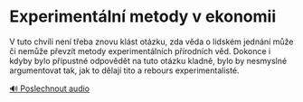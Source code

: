 # Experimentální metody v ekonomii

<speak>
<prosody rate="95%" pitch="+0%">
<emphasis level="moderate">V tuto chvíli není třeba znovu klást otázku, zda věda o lidském jednání může či nemůže převzít metody experimentálních přírodních věd</emphasis>. <emphasis level="strong">Dokonce i kdyby bylo přípustné odpovědět na tuto otázku kladně, bylo by nesmyslné argumentovat tak, jak to dělají tito a rebours experimentalisté</emphasis>.
</prosody>
</speak>

[🔊 Poslechnout audio](/data/7-paragraphs/audio/chapter_54/para_009-V-tuto-chvli-nen-teba-znovu-klst-otzku-zda-v.mp3) 